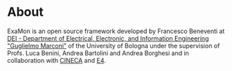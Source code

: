 # About

ExaMon is an open source framework developed by Francesco Beneventi at [DEI - Department of Electrical, Electronic, and Information Engineering "Guglielmo Marconi"](https://dei.unibo.it/en/index.html) of the University of Bologna under the supervision of Profs. Luca Benini, Andrea Bartolini and Andrea Borghesi and in collaboration with [CINECA](https://www.hpc.cineca.it/) and [E4](https://www.e4company.com/en/).

